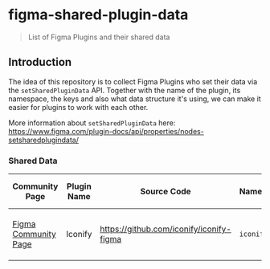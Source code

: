 # figma-shared-plugin-data
> List of Figma Plugins and their shared data

## Introduction

The idea of this repository is to collect Figma Plugins who set their data via the `setSharedPluginData` API. Together with the name of the plugin, its namespace, the keys and also what data structure it's using, we can make it easier for plugins to work with each other.

More information about `setSharedPluginData` here: https://www.figma.com/plugin-docs/api/properties/nodes-setsharedplugindata/

### Shared Data

| Community Page | Plugin Name | Source Code | Namespace | Key | Structure of value | Set on Node Type |
|-------------------------------------------------------------------|-------------|------------------------------------------|-----------|-------|-------------------------------------|---|
| [Figma Community Page](https://www.figma.com/community/plugin/735098390272716381/Iconify) | Iconify     | https://github.com/iconify/iconify-figma | `iconify`   | `props` | JSON string with `name`, `color` and `props` | `FrameNode` |
